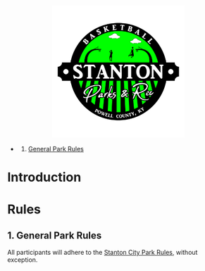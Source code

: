 <p align="center">
  <img src="../../../Assets/Images/Logos/Basketball-1_1-Color-Transparent-Logo.png" alt="Baseball Logo" width="300"/>
</p>

<!-- vscode-markdown-toc -->
* 1. [General Park Rules](#GeneralParkRules)

<!-- vscode-markdown-toc-config
	numbering=true
	autoSave=true
	/vscode-markdown-toc-config -->
<!-- /vscode-markdown-toc --><p align="center">

# Introduction

# Rules

##  1. General Park Rules

All participants will adhere to the [Stanton City Park Rules](../../../Documentation/Rules/README.md), without exception.